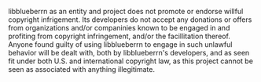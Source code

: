 libblueberrn as an entity and project does not promote or endorse willful copyright infrigement. Its developers do not accept any donations or offers from organizations and/or companinies known to be engaged in and profiting from copyright infringement, and/or the facillitation thereof. Anyone found guilty of using libblueberrn to engage in such unlawful behavior will be dealt with, both by libblueberrn's developers, and as seen fit under both U.S. and international copyright law, as this project cannot be seen as associated with anything illegitimate.
